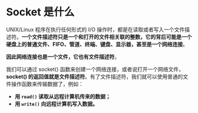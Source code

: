 # Socket 是什么

UNIX/Linux 程序在执行任何形式的 I/O 操作时，都是在读取或者写入一个文件描述符。**一个文件描述符只是一个和打开的文件相关联的整数，它的背后可能是一个硬盘上的普通文件、FIFO、管道、终端、键盘、显示器，甚至是一个网络连接**。

**因此网络连接也是一个文件，它也有文件描述符**。

我们可以通过 socket() 函数来创建一个网络连接，或者说打开一个网络文件，**socket() 的返回值就是文件描述符**。有了文件描述符，我们就可以使用普通的文件操作函数来传输数据了，例如：

* **用 `read()` 读取从远程计算机传来的数据；**
* **用 `write()` 向远程计算机写入数据。**
